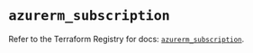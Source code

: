 # `azurerm_subscription`

Refer to the Terraform Registry for docs: [`azurerm_subscription`](https://registry.terraform.io/providers/hashicorp/azurerm/3.93.0/docs/resources/subscription).
